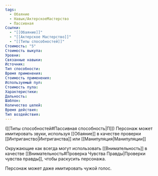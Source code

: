 ```yaml
---
tags:
  - Обаяние
  - Навык/АктерскоеМастерство
  - Пассивная
Ссылки:
  - "[[Обаяние]]"
  - "[[Актерское Мастерство]]"
  - "[[Типы способностей]]"
Стоимость: "5"
Стоимость выкупа:
Уровни:
Связанные навыки:
Источник:
Тип способности:
Время применения:
Стоимость применения:
Используемый пул:
Стоимость пула:
Характеристики:
Дальность:
Шаблон:
Количество целей:
Время действия:
Тип воздействия:
---
```

([[Типы способностей#Пассивная способность|П]]) Персонаж может имитировать звуки, используя [[Обаяние]] в качестве проверки [[Интриганство|Интриганства]] или [[Манипуляция|Манипуляции]]

Окружающие как всегда могут использовать [[Внимательность]] в качестве [[Внимательность#Проверка Чувства Правды|Проверки чувства правды]], чтобы раскусить персонажа. 

Персонаж может даже имитировать чужой голос. 

